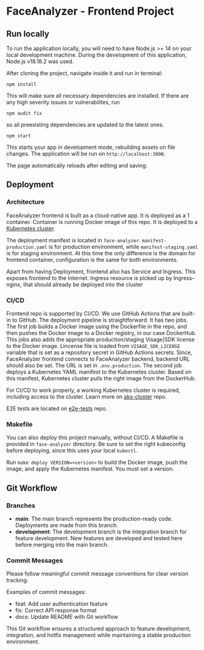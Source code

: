 # FaceAnalyzer - Frontend Project

## Run locally

To run the application locally, you will need to have Node.js >= 14 on your local development machine. During the development of this application, Node.js v18.18.2 was used.

After cloning the project, navigate inside it and run in terminal:
```
npm install
```
This will make sure all necessary dependencies are installed. If there are any high severity issues or vulnerabilites, run 
```
npm audit fix
```
so all preexisting dependencies are updated to the latest ones.

```
npm start
```

This starts your app in development mode, rebuilding assets on file changes. The application will be run on ```http://localhost:3000```.

The page automatically reloads after editing and saving.

## Deployment

### Architecture

FaceAnalyzer frontend is built as a cloud-native app. It is deployed as a 1 container. Container is running Docker image of this repo. It is deployed to a [Kubernetes cluster](https://github.com/FaceAnalyzer/aks-cluster).

The deployment manifest is located in `face-analyzer`. `manifest-production.yaml` is for production environment, while `manifest-staging.yaml` is for staging environment. At this time the only difference is the domain for frontend container, configuration is the same for both environments.

Apart from having Deployment, frontend also has Service and Ingress. This exposes frontend to the Internet. Ingress resource is picked up by Ingress-nginx, that should already be deployed into the cluster

### CI/CD

Frontend repo is supported by CI/CD. We use GitHub Actions that are built-in to GitHub.
The deployment pipeline is straightforward. It has two jobs.
The first job builds a Docker image using the Dockerfile in the repo, and then pushes the Docker image to a Docker registry, in our case DockerHub. This jobs also adds the appropriate production/staging Visage|SDK license to the Docker image. Lincense file is loaded from `VISAGE_SDK_LICENSE` variable that is set as a repository secret in GitHub Actions secrets. Since, FaceAnalyzer frontend connects to FaceAnalyzer backend, backend URL should also be set. The URL is set in `.env.production`.
The second job deploys a  Kubernetes YAML manifest to the Kubernetes cluster. Based on this manifest, Kubernetes cluster pulls the right image from the DockerHub.

For CI/CD to work properly, a working Kubernetes cluster is required, including access to the cluster. Learn more on [aks-cluster](https://github.com/FaceAnalyzer/aks-cluster) repo.

E2E tests are located on [e2e-tests](https://github.com/FaceAnalyzer/e2e-tests) repo.

### Makefile

You can also deploy this project manually, without CI/CD. A Makefile is provided in `face-analyzer` directory. Be sure to set the right kubeconfig before deploying, since this uses your local `kubectl`.

Run `make deploy VERSION=<version>` to build the Docker image, push the image, and apply the Kubernetes manifest.
You must set a version.

## Git Workflow

### Branches

- **main**: The main branch represents the production-ready code. Deployments are made from this branch.
- **development**: The development branch is the integration branch for feature development. New features are developed and tested here before merging into the main branch.

### Commit Messages

Please follow meaningful commit message conventions for clear version tracking.

Examples of commit messages:
- feat: Add user authentication feature
- fix: Correct API response format
- docs: Update README with Git workflow

This Git workflow ensures a structured approach to feature development, integration, and hotfix management while maintaining a stable production environment.

